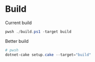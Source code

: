 # Build

Current build

```powershell
pwsh ./build.ps1 -target build
```

Better build

```powershell
# pwsh 
dotnet-cake setup.cake --target="build"
```

